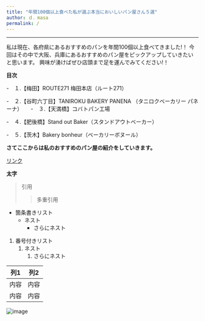 ```yaml
---
title: "年間100個以上食べた私が選ぶ本当においしいパン屋さん５選"
author: ｄ．masa
permalink: /
---
```





---


私は現在、各府県にあるおすすめのパンを年間100個以上食べてきました!！
今回はその中で大阪、兵庫にあるおすすめのパン屋をピックアップしていきたいと思います。
興味が湧けばぜひ店頭まで足を運んでみてください!！

**目次**

-　１.【梅田】ROUTE271 梅田本店（ルート271）

-　２.【谷町六丁目】TANIROKU BAKERY PANENA
（タニロクベーカリー パネーナ）
　
-　３.【天満橋】コバトパン工場

-　４.【肥後橋】Stand out Baker（スタンドアウトベーカー）

-　５.【茨木】Bakery bonheur（ベーカリーボヌール）


**さてここからは私のおすすめのパン屋の紹介をしていきます。**



[リンク](https://www.google.co.jp/)

**太字**

> 引用
>> 多重引用


- 箇条書きリスト
  - ネスト
    - さらにネスト


1. 番号付きリスト
   1. ネスト
      1. さらにネスト

  
| 列1  | 列2  |
|-----|-----|
| 内容  | 内容  |
| 内容  | 内容  |


![image](/220422_GitHubPages/assets/images/logo-150.png)
